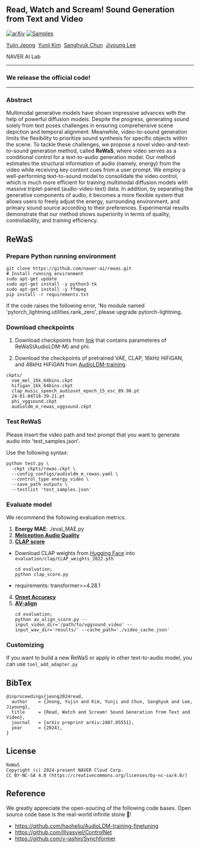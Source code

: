 ## Read, Watch and Scream! Sound Generation from Text and Video

[![arXiv](https://img.shields.io/badge/arXiv%20papr-2312.01998-b31b1b.svg)](https://arxiv.org/abs/2407.05551)
[![Samples](https://img.shields.io/badge/Demo-Link-blue.svg)](https://naver-ai.github.io/rewas/)


[Yujin Jeong](https://eugene6923.github.io/)&nbsp; [Yunji Kim](https://github.com/YunjiKim)&nbsp; [Sanghyuk Chun](https://sanghyukchun.github.io/home/)&nbsp; [Jiyoung Lee](https://lee-jiyoung.github.io/)

NAVER AI Lab

--- 

### We release the official code!

---

### Abstract


Multimodal generative models have shown impressive advances with the help of powerful diffusion models.
Despite the progress, generating sound solely from text poses challenges in ensuring comprehensive scene depiction and temporal alignment.
Meanwhile, video-to-sound generation limits the flexibility to prioritize sound synthesis for specific objects within the scene.
To tackle these challenges, we propose a novel video-and-text-to-sound generation method, called **ReWaS**, where video serves as a conditional control for a text-to-audio generation model.
Our method estimates the structural information of audio (namely, energy) from the video while receiving key content cues from a user prompt.
We employ a well-performing text-to-sound model to consolidate the video control, which is much more efficient for training multimodal diffusion models with massive triplet-paired (audio-video-text) data.
In addition, by separating the generative components of audio, it becomes a more flexible system that allows users to freely adjust the energy, surrounding environment, and primary sound source according to their preferences.
Experimental results demonstrate that our method shows superiority in terms of quality, controllability, and training efficiency.




## ReWaS

### Prepare Python running environment

```shell 
git clone https://github.com/naver-ai/rewas.git
# Install running environment
sudo apt-get update
sudo apt-get install -y python3-tk
sudo apt-get install -y ffmpeg
pip install -r requirements.txt
```

If the code raises the following error, 'No module named 'pytorch_lightning.utilities.rank_zero', please upgrade pytorch-lightning.

### Download checkpoints

1. Download checkpoints from [link](https://huggingface.co/lee-j/ReWaS/tree/main) that contains parameteres of ReWaS(AudioLDM-M) and phi.

2. Download the checkpoints of pretrained VAE, CLAP, 16kHz HiFiGAN, and 48kHz HiFiGAN from [AudioLDM-training](https://github.com/haoheliu/AudioLDM-training-finetuning?tab=readme-ov-file#download-checkpoints-and-dataset).


```shell
ckpts/
  vae_mel_16k_64bins.ckpt
  hifigan_16k_64bins.ckpt
  clap_music_speech_audioset_epoch_15_esc_89.98.pt
  24-01-04T16-39-21.pt
  phi_vggsound.ckpt
  audioldm_m_rewas_vggsound.ckpt
```

### Test ReWaS
Please insert the video path and text prompt that you want to generate audio into 'test_samples.json'.

Use the following syntax:

```shell
python test.py \
  -ckpt ckpts/rewas.ckpt \
  --config configs/audioldm_m_rewas.yaml \
  --control_type energy_video \
  --save_path outputs \
  --testlist 'test_samples.json'
```

### Evaluate model

We recommend the following evaluation metrics.

1. **Energy MAE**: ./eval_MAE.py
2. [**Melception Audio Quality**](https://github.com/v-iashin/SpecVQGAN/blob/main/evaluate.py)
3. [**CLAP score**](https://github.com/Text-to-Audio/Make-An-Audio/tree/main/wav_evaluation) 
- Download CLAP weights from [Hugging Face](https://huggingface.co/microsoft/msclap/blob/main/CLAP_weights_2022.pth) into `evaluation/clap/CLAP_weights_2022.pth`
  ```shell 
  cd evaluation;
  python clap_score.py
  ```
- requirements: transformer>=4.28.1

4. [**Onset Accuracy**](https://github.com/XYPB/CondFoleyGen/blob/main/predict_onset.py)
5. [**AV-align**](https://github.com/guyyariv/TempoTokens/blob/master/av_align.py)
    ```shell
    cd evaluation;
    python av_align_score.py --input_video_dir='/path/to/vggsound_video' --input_wav_dir='results/' --cache_path='./video_cache.json'
    ```

### Customizing
If you want to build a new ReWaS or apply in other text-to-audio model, you can use `tool_add_adapter.py`


## BibTex

```
@inproceedings{jeong2024read,
  author    = {Jeong, Yujin and Kim, Yunji and Chun, Sanghyuk and Lee, Jiyoung},
  title     = {Read, Watch and Scream! Sound Generation from Text and Video},
  journal   = {arXiv preprint arXiv:2407.05551},
  year      = {2024},
}
```

## License
```
ReWaS
Copyright (c) 2024-present NAVER Cloud Corp.
CC BY-NC-SA 4.0 (https://creativecommons.org/licenses/by-nc-sa/4.0/)
```

## Reference
We greatly appreciate the open-soucing of the following code bases. Open source code base is the real-world infinite stone 💎!
- https://github.com/haoheliu/AudioLDM-training-finetuning
- https://github.com/lllyasviel/ControlNet
- https://github.com/v-iashin/Synchformer

